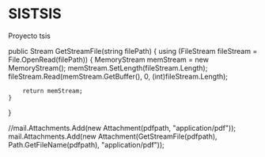 # SISTSIS
Proyecto tsis

public Stream GetStreamFile(string filePath)
{
    using (FileStream fileStream = File.OpenRead(filePath))
    {
        MemoryStream memStream = new MemoryStream();
        memStream.SetLength(fileStream.Length);
        fileStream.Read(memStream.GetBuffer(), 0, (int)fileStream.Length);
 
        return memStream;
    }
}

 //mail.Attachments.Add(new Attachment(pdfpath, "application/pdf"));
    mail.Attachments.Add(new Attachment(GetStreamFile(pdfpath), Path.GetFileName(pdfpath), "application/pdf"));
